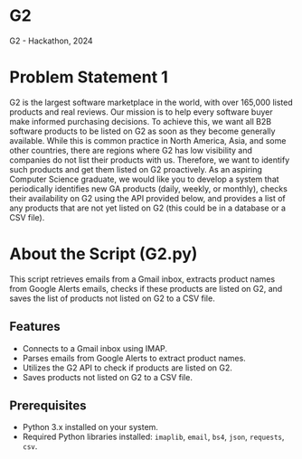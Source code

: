 # G2
G2 - Hackathon, 2024

# Problem Statement 1 
G2 is the largest software marketplace in the world, with over 165,000 listed 
products and real reviews. Our mission is to help every software buyer make 
informed purchasing decisions. To achieve this, we want all B2B software products to 
be listed on G2 as soon as they become generally available. While this is common 
practice in North America, Asia, and some other countries, there are regions where 
G2 has low visibility and companies do not list their products with us. Therefore, we 
want to identify such products and get them listed on G2 proactively. As an aspiring 
Computer Science graduate, we would like you to develop a system that periodically 
identifies new GA products (daily, weekly, or monthly), checks their availability on G2 
using the API provided below, and provides a list of any products that are not yet 
listed on G2 (this could be in a database or a CSV file). 

# About the Script (G2.py)
This script retrieves emails from a Gmail inbox, extracts product names from Google Alerts emails, checks if these products are listed on G2, and saves the list of products not listed on G2 to a CSV file.

## Features

- Connects to a Gmail inbox using IMAP.
- Parses emails from Google Alerts to extract product names.
- Utilizes the G2 API to check if products are listed on G2.
- Saves products not listed on G2 to a CSV file.

## Prerequisites

- Python 3.x installed on your system.
- Required Python libraries installed: `imaplib`, `email`, `bs4`, `json`, `requests`, `csv`.
